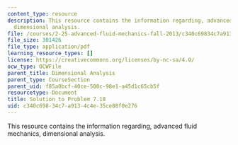 ```yaml
---
content_type: resource
description: This resource contains the information regarding, advanced fluid mechanics,
  dimensional analysis.
file: /courses/2-25-advanced-fluid-mechanics-fall-2013/c340c69834c7a9134c4e35ce88f0e276_MIT2_25F13_Shapi7.18_Solut.pdf
file_size: 301426
file_type: application/pdf
learning_resource_types: []
license: https://creativecommons.org/licenses/by-nc-sa/4.0/
ocw_type: OCWFile
parent_title: Dimensional Analysis
parent_type: CourseSection
parent_uid: f85a0bcf-40ce-500c-98e1-a45d1c65cb5f
resourcetype: Document
title: Solution to Problem 7.18
uid: c340c698-34c7-a913-4c4e-35ce88f0e276
---
```

This resource contains the information regarding, advanced fluid mechanics, dimensional analysis.